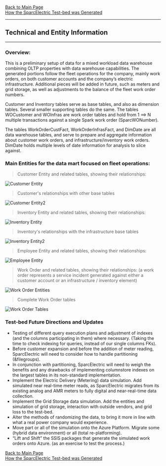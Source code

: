 [Back to Main Page](index.md)   
[How the SparcElectric Test-bed was Generated](steps_to_build.md)  

---  
## Technical and Entity Information  
---  


### Overview:

This is a preliminary setup of data for a mixed workload data warehouse combining OLTP properties with data warehouse capabilities. 
The generated portions follow the fleet operations for the company, mainly work orders, on both customer accounts and the company’s electric infrastructure.
Additional pieces will be added in future, such as meters and grid storage, as well as adjustments to the balance of the fleet work order numbers.

Customer and Inventory tables serve as base tables, and also as dimension tables. Several smaller supporting tables do the same. The tables WOCustomer and WOInfras are work order tables and hold from 1 ==> N multiple transactions against a single Spark work order (SparcWONumber).

The tables WorkOrderCustFact, WorkOrderInfrasFact, and DimDate are all data warehouse tables, and serve to prepare and aggregate information about customer work orders, and infrastructure/inventory work orders. DimDate holds multiple levels of date information for analysis to slice against.

### Main Entities for the data mart focused on fleet operations:

> Customer Entity and related tables, showing their relationships:

![Customer Entity](/entities_pix/CustomerEntity.png)

> Customer's relationships with other base tables

![Customer Entity2](/entities_pix/CompleteCustomerTables.PNG)



> Inventory Entity and related tables, showing their relationships:

![Inventory Entity](/entities_pix/InventoryEntity.png)

> Inventory's relationships with the infrastructure base tables

![Inventory Entity2](/entities_pix/CompleteInfrastructureTables.PNG)



> Employee Entity and related tables, showing their relationships:

![Employee Entity](/entities_pix/EmployeeEntity.png)



> Work Order and related tables, showing their relationships: (a work order represents a service incident generated against either a customer account or an infrastructure / inventory element)

![Work Order Entities](/entities_pix/WorkOrderEntities.png)

> Complete Work Order tables

![Work Order Tables](/entities_pix/CompleteWorkOrderTables.PNG)




### Test-bed Future Directions and Updates

- Testing of different query execution plans and adjustment of indexes (and the columns participating in them) where necessary. (Taking the time to check indexing for queries, instead of our single columns FKs).
- Before customer expansion and before the addition of meter reading, SparcElectric will need to consider how to handle partitioning (&filegroups).
- In conjunction with partitioning, SparcElectric will need to weigh the benefits and any drawbacks of implementing columnstore indexes on the largest tables in its non-standard implementation.
- Implement the Electric Delivery (Metering) data simulation. Add simulated near real-time meter reads, as SparcElectric migrates from its existing analog and AMR meters to fully digital and near-real-time data collection.
- Implement the Grid Storage data simulation. Add the entities and simulation of grid storage, interaction with outside vendors, and grid loss to the test-bed.
- Alter the methods of randomizing the data, to bring it more in line with what a real power company would experience.
- Move part or all of the simulation onto the Azure Platform. Migrate some (hybrid data environment) or all (total re-platforming).
- “Lift and Shift” the SSIS packages that generate the simulated work orders onto Azure. (as an exercise to test the process.)



[Back to Main Page](index.md)   
[How the SparcElectric Test-bed was Generated](steps_to_build.md)  



